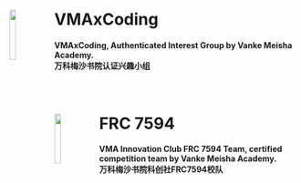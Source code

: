 <div>
<span><a href="https://github.com/VMAxCoding"><img align="left" width="15%" src="https://i.postimg.cc/sxMfJkC0/qrcode-for-gh-fa5524edb30f-1280.jpg"></img></a><h1>VMAxCoding</h1>
<h4>VMAxCoding, Authenticated Interest Group by Vanke Meisha Academy.<br/>万科梅沙书院认证兴趣小组</h4></span>
</div>
<br/>
<div>
<span><a href="https://github.com/VMAxCoding"><img align="left" width="15%" src="https://i.postimg.cc/Dfqjh4Ff/FRC7594.jpg"></img></a><h1>FRC 7594</h1>
<h4>VMA Innovation Club FRC 7594 Team, certified competition team by Vanke Meisha Academy.<br/>万科梅沙书院科创社FRC7594校队</h4></span>
</div>

